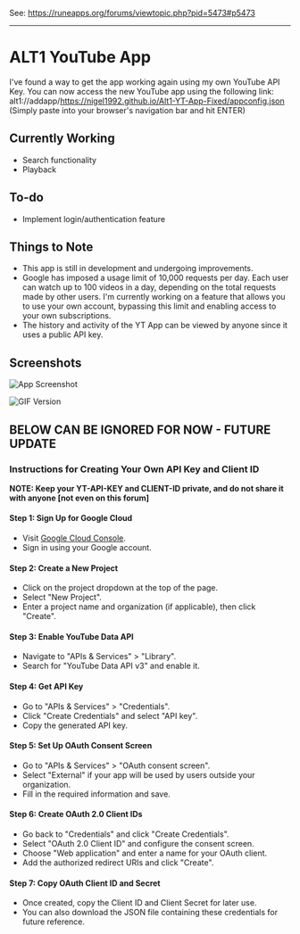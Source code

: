 See: https://runeapps.org/forums/viewtopic.php?pid=5473#p5473

----------
# ALT1 YouTube App

I've found a way to get the app working again using my own YouTube API Key. You can now access the new YouTube app using the following link: alt1://addapp/https://nigel1992.github.io/Alt1-YT-App-Fixed/appconfig.json
(Simply paste into your browser's navigation bar and hit ENTER)

## Currently Working

- Search functionality
- Playback

## To-do

- Implement login/authentication feature

## Things to Note

- This app is still in development and undergoing improvements.
- Google has imposed a usage limit of 10,000 requests per day. Each user can watch up to 100 videos in a day, depending on the total requests made by other users. I'm currently working on a feature that allows you to use your own account, bypassing this limit and enabling access to your own subscriptions.
- The history and activity of the YT App can be viewed by anyone since it uses a public API key.

## Screenshots

![App Screenshot](https://i.imgur.com/n3tmwQJ.png)

![GIF Version](https://i.gyazo.com/5377bba885532afd2ae03c318ccbdc9f.gif)



## BELOW CAN BE IGNORED FOR NOW - FUTURE UPDATE

### Instructions for Creating Your Own API Key and Client ID

**NOTE: Keep your YT-API-KEY and CLIENT-ID private, and do not share it with anyone [not even on this forum]**

#### Step 1: Sign Up for Google Cloud

- Visit [Google Cloud Console](https://console.cloud.google.com/).
- Sign in using your Google account.

#### Step 2: Create a New Project

- Click on the project dropdown at the top of the page.
- Select "New Project".
- Enter a project name and organization (if applicable), then click "Create".

#### Step 3: Enable YouTube Data API

- Navigate to "APIs & Services" > "Library".
- Search for "YouTube Data API v3" and enable it.

#### Step 4: Get API Key

- Go to "APIs & Services" > "Credentials".
- Click "Create Credentials" and select "API key".
- Copy the generated API key.

#### Step 5: Set Up OAuth Consent Screen

- Go to "APIs & Services" > "OAuth consent screen".
- Select "External" if your app will be used by users outside your organization.
- Fill in the required information and save.

#### Step 6: Create OAuth 2.0 Client IDs

- Go back to "Credentials" and click "Create Credentials".
- Select "OAuth 2.0 Client ID" and configure the consent screen.
- Choose "Web application" and enter a name for your OAuth client.
- Add the authorized redirect URIs and click "Create".

#### Step 7: Copy OAuth Client ID and Secret

- Once created, copy the Client ID and Client Secret for later use.
- You can also download the JSON file containing these credentials for future reference.
